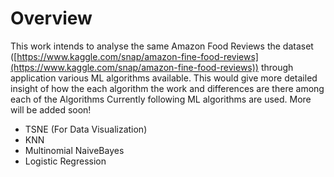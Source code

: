 # Overview

This work intends to analyse the same  Amazon Food Reviews the dataset ([https://www.kaggle.com/snap/amazon-fine-food-reviews](https://www.kaggle.com/snap/amazon-fine-food-reviews))  through application various  ML algorithms available. This would give more detailed insight of how the each algorithm the work and differences are there among each of the Algorithms
Currently following ML algorithms are used. More will be added soon!

 - TSNE (For Data Visualization)
 - KNN
 - Multinomial NaiveBayes
 - Logistic Regression
